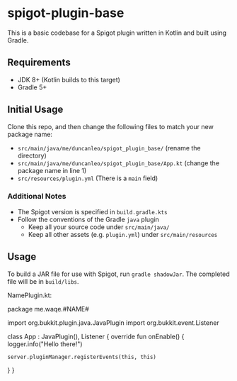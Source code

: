 # spigot-plugin-base
This is a basic codebase for a Spigot plugin written in Kotlin and built using Gradle.

## Requirements
- JDK 8+ (Kotlin builds to this target)
- Gradle 5+

## Initial Usage
Clone this repo, and then change the following files to match your new package name:
- `src/main/java/me/duncanleo/spigot_plugin_base/` (rename the directory)
- `src/main/java/me/duncanleo/spigot_plugin_base/App.kt` (change the package name in line 1)
- `src/resources/plugin.yml` (There is a `main` field)

### Additional Notes
- The Spigot version is specified in `build.gradle.kts`
- Follow the conventions of the Gradle `java` plugin
  - Keep all your source code under `src/main/java/`
  - Keep all other assets (e.g. `plugin.yml`) under `src/main/resources`

## Usage
To build a JAR file for use with Spigot, run `gradle shadowJar`. The completed file will be in `build/libs`.

NamePlugin.kt:

package me.waqe.#NAME#

import org.bukkit.plugin.java.JavaPlugin
import org.bukkit.event.Listener

class App : JavaPlugin(), Listener {
  override fun onEnable() {
    logger.info("Hello there!")

    server.pluginManager.registerEvents(this, this)
  }
}
